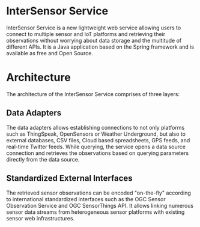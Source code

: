 # InterSensor Service
InterSensor Service is a new lightweight web service allowing users to connect to multiple sensor and IoT platforms and retrieving their observations without worrying about data storage and the multitude of different APIs.  It is a Java application based on the Spring framework and is available as free and Open Source.

# Architecture
The architecture of the InterSensor Service comprises of three layers:
## Data Adapters
The data adapters allows establishing connections to not only platforms such as ThingSpeak, OpenSensors or Weather Underground, but also to external databases, CSV files, Cloud based spreadsheets, GPS feeds, and real-time Twitter feeds. While querying, the service opens a data source connection and retrieves the observations based on querying parameters directly from the data source. 
## Standardized External Interfaces
The retrieved sensor observations can be encoded "on-the-fly" according to international standardized interfaces such as the OGC Sensor Observation Service and OGC SensorThings API. It allows linking numerous sensor data streams from heterogeneous sensor platforms with existing sensor web infrastructures. 
